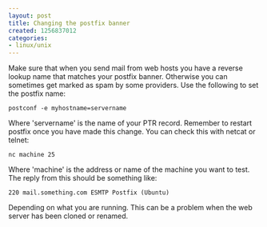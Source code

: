 ```yaml
---
layout: post
title: Changing the postfix banner
created: 1256837012
categories:
- linux/unix
---
```

Make sure that when you send mail from web hosts you have a reverse lookup name that matches your postfix banner. Otherwise you can sometimes get marked as spam by some providers. Use the following to set the postfix name:

`postconf -e myhostname=servername`

Where 'servername' is the name of your PTR record. Remember to restart postfix once you have made this change. You can check this with netcat or telnet:

`nc machine 25`

Where 'machine' is the address or name of the machine you want to test. The reply from this should be something like:

`220 mail.something.com ESMTP Postfix (Ubuntu)`

Depending on what you are running. This can be a problem when the web server has been cloned or renamed.
